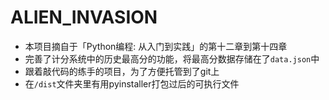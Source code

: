 # ALIEN_INVASION
* 本项目摘自于「Python编程:  从入门到实践」的第十二章到第十四章
* 完善了计分系统中的历史最高分的功能，将最高分数据存储在了`data.json`中
* 跟着敲代码的练手的项目，为了方便托管到了git上
* 在`/dist`文件夹里有用pyinstaller打包过后的可执行文件